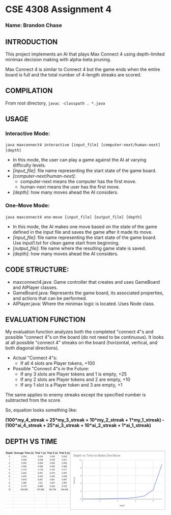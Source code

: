 # CSE 4308 Assignment 4

### Name: Brandon Chase
## INTRODUCTION
This project implements an AI that plays Max Connect 4 using depth-limited minimax decision making with alpha-beta pruning. 

Max Connect 4 is similar to Connect 4 but the game ends when the entire board is full and the total number of 4-length streaks are scored.
## COMPILATION
From root directory, `javac -classpath . *.java`

## USAGE
### Interactive Mode: 
`java maxconnect4 interactive [input_file] [computer-next/human-next] [depth]`
* In this mode, the user can play a game against the AI at varying difficulty levels.
* *[input_file]*: file name representing the start state of the game board.
* *[computer-next/human-next]*:
    * computer-next means the computer has the first move.
    * human-next means the user has the first move.  
* *[depth]*: how many moves ahead the AI considers.

### One-Move Mode:
`java maxconnect4 one-move [input_file] [output_file] [depth]`

* In this mode, the AI makes one move based on the state of the game defined in the input file and saves the game after it made its move.
* *[input_file]*: file name representing the start state of the game board. Use input1.txt for clean game start from beginning.
* *[output_file]*: file name where the resulting game state is saved.  
* *[depth]*: how many moves ahead the AI considers.
## CODE STRUCTURE: 
* maxconnect4.java: Game controller that creates and uses GameBoard and AIPlayer classes.
* GameBoard.java: Represents the game board, its associated properties, and actions that can be performed.
* AIPlayer.java: Where the minimax logic is located. Uses Node class.

## EVALUATION FUNCTION
My evaluation function analyzes both the completed "connect 4"s and possible "connect 4"s on the board (do not need to be continuous). It looks at all possible "connect 4" streaks on the board (horizontal, vertical, and both diagonal directions). 
* Actual "Connect 4"s:
    * If all 4 slots are Player tokens, +100
* Possible "Connect 4"s in the Future:
    * If any 3 slots are Player tokens and 1 is empty, +25
    * If any 2 slots are Player tokens and 2 are empty, +10
    * If any 1 slot is a Player token and 3 are empty, +1

The same applies to enemy streaks except the specified number is subtracted from the score. 

So, equation looks something like:

**(100\*my_4_streak + 25\*my_3_streak + 10\*my_2_streak + 1\*my_1_streak) - (100\*ai_4_streak + 25\*ai_3_streak + 10\*ai_2_streak + 1\*ai_1_streak)**

## DEPTH VS TIME
![Depth vs Time Chart](./depth-vs-time.png)
